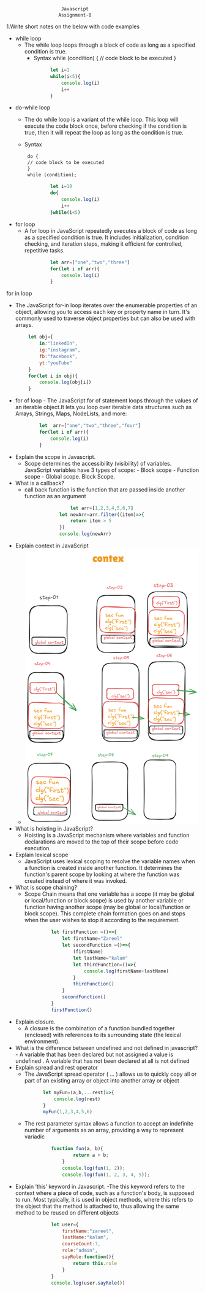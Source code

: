                         Javascript
                       Assignment-8
1.Write short notes on the below with code examples
- while loop
   - The while loop loops through a block of code as long as a specified condition is true.
      - Syntax
                while (condition) {
                // code block to be executed
                }


```js
                let i=1
                while(i<5){
                    console.log(i)
                    i++
                }
```
- do-while loop
    - The do while loop is a variant of the while loop. This loop will execute the code block once, before checking if the condition is true, then it will repeat the loop as long as the condition is true.
     - Syntax

            do {
            // code block to be executed
            }
            while (condition);
```js
                let i=10
                do{
                    console.log(i)
                    i++
                }while(i<5)
```
- for loop
  - A for loop in JavaScript repeatedly executes a block of code as long as a specified condition is true. It includes initialization, condition checking, and iteration steps, making it efficient for controlled, repetitive tasks.
```js
                let arr=["one","two","three"]
                for(let i of arr){
                    console.log(i)
                }
```
for in loop
  - The JavaScript for-in loop iterates over the enumerable properties of an object, allowing you to access each key or property name in turn. It's commonly used to traverse object properties but can also be used with arrays.
  ```js
          let obj={
              in:"linkedIn",
              ig:"instagram",
              fb:"facebook",
              yt:"youTube"
          }
          for(let i in obj){
              console.log(obj[i])
          }

  ```
- for of loop
      - The JavaScript for of statement loops through the values of an iterable object.It lets you loop over iterable data structures such as Arrays, Strings, Maps, NodeLists, and more:
```js
            let  arr=["one","two","three","four"]
            for(let i of arr){
                console.log(i)
            }
```
- Explain the scope in Javascript.
    - Scope determines the accessibility (visibility) of variables. JavaScript variables have 3 types of scope:
              -  Block scope
              - Function scope
              - Global scope. Block Scope.
- What is a callback?
    - call back function  is the function that are passed inside another function as an argument
    ```js
                        let arr=[1,2,3,4,5,6,7]
                    let newArr=arr.filter((item)=>{
                        return item > 5
                    })
                    console.log(newArr)
    ```
- Explain context in JavaScript
    -   ![context](./context.png)
- What is hoisting in JavaScript?
  - Hoisting is a JavaScript mechanism where variables and function declarations are moved to the top of their scope before code execution.
- Explain lexical scope
   - JavaScript uses lexical scoping to resolve the variable names when a function is created inside another function. It determines the function's parent scope by looking at where the function was created instead of where it was invoked.
- What is scope chaining?
   - Scope Chain means that one variable has a scope (it may be global or local/function or block scope) is used by another variable or function having another scope (may be global or local/function or block scope). This complete chain formation goes on and stops when the user wishes to stop it according to the requirement.
   ```js
                let firstFunction =()=>{
                    let firstName="Zareel"
                    let secondFunction =()=>{
                        (firstName)
                        let lastName="kalam"
                        let thirdFunction=()=>{
                            console.log(firstName+lastName)
                        }
                        thirdFunction()
                    }
                    secondFunction()
                }
                firstFunction()
    ```
- Explain closure.
  - A closure is the combination of a function bundled together (enclosed) with references to its surrounding state (the lexical environment).
- What is the difference between undefined and not defined in javascript?
      - A variable that has been declared but not assigned a value is undefined . A variable that has not been declared at all is not defined      
- Explain spread and rest operator
  - The JavaScript spread operator ( ... ) allows us to quickly copy all or part of an existing array or object into another array or object
  ```js
            let myFun=(a,b,...rest)=>{
                console.log(rest)
            }
            myFun(1,2,3,4,5,6)
   ```
   -  The rest parameter syntax allows a function to accept an indefinite number of arguments as an array, providing a way to represent variadic 
   ```js
                function fun(a, b){
                        return a + b;
                    }
                    console.log(fun(1, 2)); 
                    console.log(fun(1, 2, 3, 4, 5));
    ```
- Explain ‘this’ keyword in Javascript.
   -The this keyword refers to the context where a piece of code, such as a function's body, is supposed to run. Most typically, it is used in object methods, where this refers to the object that the method is attached to, thus allowing the same method to be reused on different objects
   ```js 
                let user={
                    firstName:"zareel",
                    lastName:"kalam",
                    courseCount:7,
                    role:"admin",
                    sayRole:function(){
                        return this.role
                    }
                }
                console.log(user.sayRole())
```
